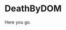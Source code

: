 # DeathByDOM





































































































































Here you go.
